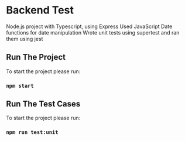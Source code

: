 # Backend Test

Node.js project with Typescript, using Express
Used JavaScript Date functions for date manipulation
Wrote unit tests using supertest and ran them using jest

## Run The Project

To start the project please run:
### `npm start`


## Run The Test Cases

To start the project please run:
### `npm run test:unit`